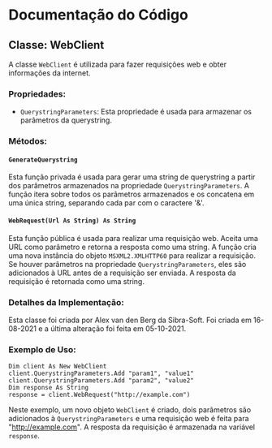 # Documentação do Código

## Classe: WebClient

A classe `WebClient` é utilizada para fazer requisições web e obter informações da internet.

### Propriedades:
- `QuerystringParameters`: Esta propriedade é usada para armazenar os parâmetros da querystring.

### Métodos:

#### `GenerateQuerystring`

Esta função privada é usada para gerar uma string de querystring a partir dos parâmetros armazenados na propriedade `QuerystringParameters`. A função itera sobre todos os parâmetros armazenados e os concatena em uma única string, separando cada par com o caractere '&'.

#### `WebRequest(Url As String) As String`

Esta função pública é usada para realizar uma requisição web. Aceita uma URL como parâmetro e retorna a resposta como uma string. A função cria uma nova instância do objeto `MSXML2.XMLHTTP60` para realizar a requisição. Se houver parâmetros na propriedade `QuerystringParameters`, eles são adicionados à URL antes de a requisição ser enviada. A resposta da requisição é retornada como uma string.

### Detalhes da Implementação:
Esta classe foi criada por Alex van den Berg da Sibra-Soft. Foi criada em 16-08-2021 e a última alteração foi feita em 05-10-2021.

### Exemplo de Uso:
```vba
Dim client As New WebClient
client.QuerystringParameters.Add "param1", "value1"
client.QuerystringParameters.Add "param2", "value2"
Dim response As String
response = client.WebRequest("http://example.com")
```
Neste exemplo, um novo objeto `WebClient` é criado, dois parâmetros são adicionados à `QuerystringParameters` e uma requisição web é feita para "http://example.com". A resposta da requisição é armazenada na variável `response`.